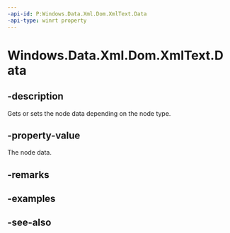```yaml
---
-api-id: P:Windows.Data.Xml.Dom.XmlText.Data
-api-type: winrt property
---
```


<!-- Property syntax
public string Data { get;  set; }
-->

# Windows.Data.Xml.Dom.XmlText.Data

## -description
Gets or sets the node data depending on the node type.

## -property-value
The node data.

## -remarks

## -examples

## -see-also
